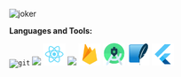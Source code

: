 


![joker](https://media.giphy.com/media/RIXvTQ1VJepQz0fnCF/giphy.gif)


**Languages and Tools:**  

<code><img src="https://www.vectorlogo.zone/logos/git-scm/git-scm-icon.svg" alt="git" width="40" height="40"/></code>
<code><img height="40" src="https://raw.githubusercontent.com/shinokada/shinokada/master/assets/javascript.png"></code>
<code><img height="40" src="https://github.com/github/explore/blob/main/topics/react-native/react-native.png"></code>
<code><img height="40" src="https://raw.githubusercontent.com/shinokada/shinokada/master/assets/visual-studio-code.png"></code>
<code><img height="40" src="https://github.com/github/explore/blob/main/topics/firebase/firebase.png"></code>
<code><img height="40" src="https://github.com/github/explore/blob/main/topics/android-studio/android-studio.png"></code>
<code><img height="40" src="https://github.com/github/explore/blob/main/topics/sqlite/sqlite.png"></code>
<code><img height="40" src="https://github.com/github/explore/blob/main/topics/flutter/flutter.png"></code>

